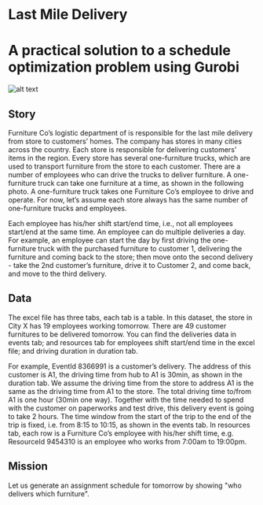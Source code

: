 # Last Mile Delivery 
# A practical solution to a schedule optimization problem using Gurobi

![alt text](https://leighdavid.com/wp-content/uploads/2019/03/final-mile-home-delivery-bg.png)


## Story
Furniture Co’s logistic department of is responsible for the last mile delivery from store to customers’ homes. The company has stores in many cities across the country. Each store is responsible for delivering customers’ items in the region. Every store has several one-furniture trucks, which are used to transport furniture from the store to each customer. There are a number of employees who can drive the trucks to deliver furniture. A one-furniture truck can take one furniture at a time, as shown in the following photo. A one-furniture truck takes one Furniture Co’s employee to drive and operate. For now, let’s assume each store always has the same number of one-furniture trucks and employees.

Each employee has his/her shift start/end time, i.e., not all employees start/end at the same time. An employee can do multiple deliveries a day. For example, an employee can start the day by first driving the one-furniture truck with the purchased furniture to customer 1, delivering the furniture and coming back to the store; then move onto the second delivery - take the 2nd customer’s furniture, drive it to Customer 2, and come back, and move to the third delivery. 

## Data
The excel file has three tabs, each tab is a table. In this dataset, the store in City X has 19 employees working tomorrow. There are 49 customer furnitures to be delivered tomorrow. You can find the deliveries data in events tab; and resources tab for employees shift start/end time in the excel file; and driving duration in duration tab.

For example, EventId 8366991 is a customer’s delivery. The address of this customer is A1, the driving time from hub to A1 is 30min, as shown in the duration tab. We assume the driving time from the store to address A1 is the same as the driving time from A1 to the store. The total driving time to/from A1 is one hour (30min one way). Together with the time needed to spend with the customer on paperworks and test drive, this delivery event is going to take 2 hours. The time window from the start of the trip to the end of the trip is fixed, i.e. from 8:15 to 10:15, as shown in the events tab. In resources tab, each row is a Furniture Co’s employee with his/her shift time, e.g. ResourceId 9454310 is an employee who works from 7:00am to 19:00pm.

## Mission
Let us generate an assignment schedule for tomorrow by showing "who delivers which furniture". 
